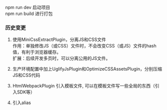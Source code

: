 npm run dev         启动项目  
npm run build       进行打包    

### 历史变更
1. 使用MiniCssExtractPlugin，分离JS和CSS文件    
作用：单独修改JS（或CSS）文件时，不会改变CSS（或JS）文件的hash值，有利于浏览器缓存。    
扩展：后续开发多页时，可以分离公用的JS文件。    

2. 生产环境配置中加上UglifyJsPlugin和OptimizeCSSAssetsPlugin，分别压缩JS和CSS代码   

3. HtmlWebpackPlugin 引入模板文件, 可以在模板文件写一些全局的东西（引入SDK等）

4. 引入alias